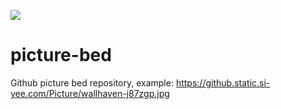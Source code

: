 
![](https://img.shields.io/github/repo-size/hackycy/picture-bed)

# picture-bed
Github  picture bed repository, example: https://github.static.si-yee.com/Picture/wallhaven-j87zgp.jpg

